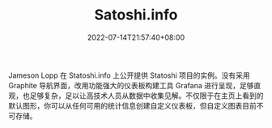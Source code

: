 ﻿---
weight: 
title: "Satoshi.info"
description: "Jameson Lopp 在 Statoshi.info 上公开提供 Statoshi 项目的实例"
date: 2022-07-14T21:57:40+08:00
lastmod: 2022-07-14T16:45:40+08:00
draft: false
authors: ["浮尘"]
featuredImage: "satoshi-info.jpg"
link: "https://statoshi.info/"
tags: ["数据分析","Satoshi.info"]
categories: ["navigation"]
navigation: ["数据分析"]
lightgallery: true
toc: true
pinned: false
recommend: false
recommend1: false
---
Jameson Lopp 在 Statoshi.info 上公开提供 Statoshi 项目的实例。没有采用 Graphite 导航界面，改用功能强大的仪表板构建工具 Grafana 进行呈现，足够直观，也足够复杂，足以让高技术人员从数据中收集见解。不仅限于在主页上看到的默认图形，你可以从任何可用的统计信息创建自定义仪表板，但自定义图表目前不可存储。
